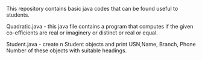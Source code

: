 This repository contains basic java codes that can be found useful to students.

Quadratic.java - this java file contains a program that computes if the given co-efficients are real or imaginery or distinct or real or equal.

Student.java - create n Student objects and print USN,Name, Branch, Phone Number of these objects with suitable headings.
